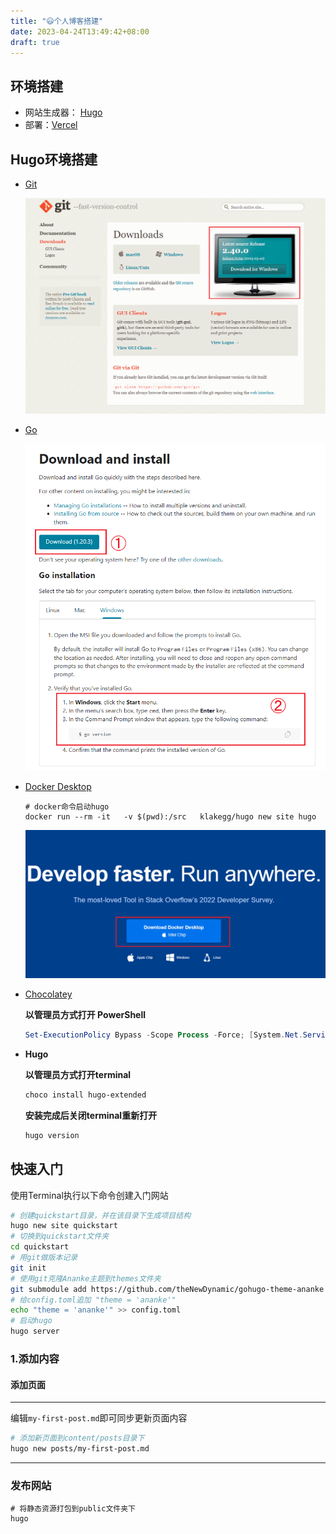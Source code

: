```yaml
---
title: "😃个人博客搭建"
date: 2023-04-24T13:49:42+08:00
draft: true
---
```




## 环境搭建

- 网站生成器： [Hugo](https://gohugo.io/)
- 部署：[Vercel](https://vercel.com/)

## Hugo环境搭建

- [Git](https://git-scm.com/downloads)

  ![image-20230424110327437](../../assets/image-20230424110327437.png)

- [Go](https://go.dev/doc/install)

  ![image-20230424110430607](../../assets/image-20230424110430607.png)

- [Docker Desktop](https://www.docker.com/)

  ```shell
  # docker命令启动hugo
  docker run --rm -it   -v $(pwd):/src   klakegg/hugo new site hugo
  ```

  ![image-20230424110517553](../../assets/image-20230424110517553.png)

  

- [Chocolatey](https://chocolatey.org/install#individual)

  **以管理员方式打开 PowerShell**

  ```powershell
  Set-ExecutionPolicy Bypass -Scope Process -Force; [System.Net.ServicePointManager]::SecurityProtocol = [System.Net.ServicePointManager]::SecurityProtocol -bor 3072; iex ((New-Object System.Net.WebClient).DownloadString('https://community.chocolatey.org/install.ps1'))
  ```

- **Hugo**

  **以管理员方式打开terminal**

  ```bash
  choco install hugo-extended
  ```

  **安装完成后关闭terminal重新打开**

  ```sh
  hugo version
  ```

## 快速入门

使用Terminal执行以下命令创建入门网站

```sh
# 创建quickstart目录，并在该目录下生成项目结构
hugo new site quickstart
# 切换到quickstart文件夹
cd quickstart
# 用git做版本记录
git init
# 使用git克隆Ananke主题到themes文件夹
git submodule add https://github.com/theNewDynamic/gohugo-theme-ananke themes/ananke
# 给config.toml追加 "theme = 'ananke'" 
echo "theme = 'ananke'" >> config.toml
# 启动hugo
hugo server
```

### 1.添加内容

#### 添加页面

---

编辑`my-first-post.md`即可同步更新页面内容

```sh
# 添加新页面到content/posts目录下
hugo new posts/my-first-post.md
```

---

### 发布网站

```
# 将静态资源打包到public文件夹下
hugo
```








